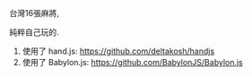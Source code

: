 台灣16張麻將,<p>
純粹自己玩的.
1. 使用了 hand.js: https://github.com/deltakosh/handjs
2. 使用了 Babylon.js: https://github.com/BabylonJS/Babylon.js


